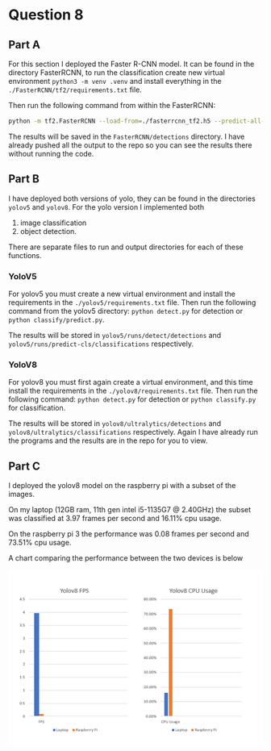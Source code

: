 # Question 8

## Part A

For this section I deployed the Faster R-CNN model. It can be found in the directory FasterRCNN, to run the classification create new virtual environment `python3 -m venv .venv` and install everything in the `./FasterRCNN/tf2/requirements.txt` file.

Then run the following command from within the FasterRCNN:

```bash
python -m tf2.FasterRCNN --load-from=./fasterrcnn_tf2.h5 --predict-all-directory=./grocerystore
```

The results will be saved in the `FasterRCNN/detections` directory. I have already pushed all the output to the repo so you can see the results there without running the code.

## Part B

I have deployed both versions of yolo, they can be found in the directories `yolov5` and `yolov8`. For the yolo version I implemented both

1. image classification
2. object detection.

There are separate files to run and output directories for each of these functions.

### YoloV5

For yolov5 you must create a new virtual environment and install the requirements in the `./yolov5/requirements.txt` file. Then run the following command from the yolov5 directory: `python detect.py` for detection or `python classify/predict.py`.


The results will be stored in `yolov5/runs/detect/detections` and `yolov5/runs/predict-cls/classifications` respectively.

### YoloV8

For yolov8 you must first again create a virtual environment, and this time install the requirements in the `./yolov8/requirements.txt` file. Then run the following command: `python detect.py` for detection or `python classify.py` for classification.

The results will be stored in `yolov8/ultralytics/detections` and `yolov8/ultralytics/classifications` respectively. Again I have already run the programs and the results are in the repo for you to view.

## Part C

I deployed the yolov8 model on the raspberry pi with a subset of the images.

On my laptop (12GB ram, 11th gen intel i5-1135G7 @ 2.40GHz) the subset was classified at 3.97 frames per second and 16.11% cpu usage.

On the raspberry pi 3 the performance was 0.08 frames per second and 73.51% cpu usage.

A chart comparing the performance between the two devices is below

![chart](./PerformanceComparison.png)
